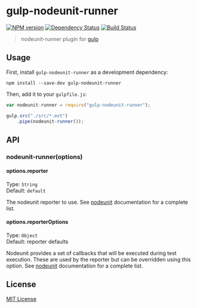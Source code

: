 # gulp-nodeunit-runner
[![NPM version][npm-image]][npm-url] [![Dependency Status][depstat-image]][depstat-url] [![Build Status][travis-image]][travis-url]

> nodeunit-runner plugin for [gulp](https://github.com/wearefractal/gulp)

## Usage

First, install `gulp-nodeunit-runner` as a development dependency:

```shell
npm install --save-dev gulp-nodeunit-runner
```

Then, add it to your `gulpfile.js`:

```javascript
var nodeunit-runner = require("gulp-nodeunit-runner");

gulp.src("./src/*.ext")
	.pipe(nodeunit-runner());
```

## API

### nodeunit-runner(options)

#### options.reporter
Type: `String`  
Default: `default`

The nodeunit reporter to use. See [nodeunit](https://github.com/caolan/nodeunit) documentation for a complete list.

#### options.reporterOptions
Type: `Object`  
Default: reporter defaults

Nodeunit provides a set of callbacks that will be executed during test execution. These are used by the reporter but can be overridden using this option. See [nodeunit](https://github.com/caolan/nodeunit) documentation for a complete list.

## License

[MIT License](http://en.wikipedia.org/wiki/MIT_License)

[npm-url]: https://npmjs.org/package/gulp-nodeunit-runner
[npm-image]: https://badge.fury.io/js/gulp-nodeunit-runner.png

[travis-url]: http://travis-ci.org/baer/gulp-nodeunit-runner
[travis-image]: https://secure.travis-ci.org/baer/gulp-nodeunit-runner.png?branch=master

[depstat-url]: https://david-dm.org/baer/gulp-nodeunit-runner
[depstat-image]: https://david-dm.org/baer/gulp-nodeunit-runner.png
